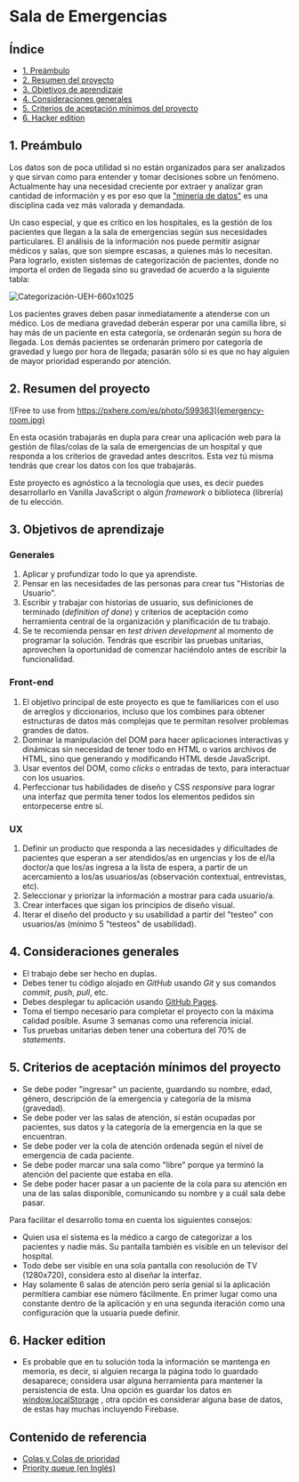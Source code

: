# Sala de Emergencias

## Índice

* [1. Preámbulo](#1-preámbulo)
* [2. Resumen del proyecto](#2-resumen-del-proyecto)
* [3. Objetivos de aprendizaje](#3-objetivos-de-aprendizaje)
* [4. Consideraciones generales](#4-consideraciones-generales)
* [5. Criterios de aceptación mínimos del proyecto](#5-criterios-de-aceptación-mínimos-del-proyecto)
* [6. Hacker edition](#6-hacker-edition)

## 1. Preámbulo

Los datos son de poca utilidad si no están organizados para ser analizados y que
sirvan como para entender y tomar decisiones sobre un fenómeno. Actualmente
hay una necesidad creciente por extraer y analizar gran cantidad de información y
es por eso que la ["minería de datos"](https://es.wikipedia.org/wiki/Miner%C3%ADa_de_datos)
es una disciplina cada vez más valorada y demandada.

Un caso especial, y que es crítico en los hospitales, es la gestión de los
pacientes que llegan a la sala de emergencias según sus necesidades particulares.
El análisis de la información nos puede permitir asignar médicos y salas,
que son siempre escasas, a quienes más lo necesitan. Para lograrlo, existen sistemas
de categorización de pacientes, donde no importa el orden de llegada sino su
gravedad de acuerdo a la siguiente tabla:

![Categorización-UEH-660x1025](https://user-images.githubusercontent.com/7809496/71842401-4d6b4e00-30a0-11ea-9784-910bcc7b2a8a.png)

Los pacientes graves deben pasar inmediatamente a atenderse con un
médico. Los de mediana gravedad deberán esperar por una camilla libre, si
hay más de un paciente en esta categoría, se ordenarán según su hora de llegada.
Los demás pacientes se ordenarán primero por categoría de gravedad y luego
por hora de llegada; pasarán sólo si es que no hay alguien de mayor prioridad
esperando por atención.

## 2. Resumen del proyecto

![Free to use from https://pxhere.com/es/photo/599363](emergency-room.jpg)

En esta ocasión trabajarás en dupla para crear una aplicación web para la gestión
de filas/colas de la sala de emergencias de un hospital y que responda a los criterios
de gravedad antes descritos. Esta vez tú misma tendrás que crear los datos con
los que trabajarás.

Este proyecto es agnóstico a la tecnología que uses, es decir puedes desarrollarlo
en Vanilla JavaScript o algún _framework_  o biblioteca (librería) de tu elección.

## 3. Objetivos de aprendizaje

### Generales

1. Aplicar y profundizar todo lo que ya aprendiste.
2. Pensar en las necesidades de las personas para crear tus "Historias de Usuario".
3. Escribir y trabajar con historias de usuario, sus definiciones de terminado
(_definition of done_) y criterios de aceptación como herramienta central de la
organización y planificación de tu trabajo.
4. Se te recomienda pensar en _test driven development_ al momento de programar la
solución. Tendrás que escribir las pruebas unitarias, aprovechen la oportunidad
de comenzar haciéndolo antes de escribir la funcionalidad.

### Front-end

1. El objetivo principal de este proyecto es que te familiarices con el uso de
arreglos y diccionarios, incluso que los combines para obtener estructuras de
datos más complejas que te permitan resolver problemas grandes de datos.
2. Dominar la manipulación del DOM para hacer aplicaciones interactivas y
dinámicas sin necesidad de tener todo en HTML o varios archivos de HTML, sino
que generando y modificando HTML desde JavaScript.
3. Usar eventos del DOM, como _clicks_ o entradas de texto, para interactuar
con los usuarios.
4. Perfeccionar tus habilidades de diseño y CSS _responsive_ para lograr una
interfaz que permita tener todos los elementos pedidos sin entorpecerse entre sí.

### UX

1. Definir un producto que responda a las necesidades y dificultades de
pacientes que esperan a ser atendidos/as en urgencias y los de el/la doctor/a
que los/as ingresa a la lista de espera, a partir de un acercamiento a los/as
usuarios/as (observación contextual, entrevistas, etc).
2. Seleccionar y priorizar la información a mostrar para cada usuario/a.
3. Crear interfaces que sigan los principios de diseño visual.
4. Iterar el diseño del producto y su usabilidad a partir del "testeo" con
usuarios/as (mínimo 5 "testeos" de usabilidad).

## 4. Consideraciones generales

* El trabajo debe ser hecho en duplas.
* Debes tener tu código alojado en *GitHub* usando *Git* y sus comandos *commit*,
 *push*, *pull*, etc.
* Debes desplegar tu aplicación usando [GitHub Pages](https://pages.github.com/).
* Toma el tiempo necesario para completar el proyecto con la máxima calidad posible.
 Asume 3 semanas como una referencia inicial.
* Tus pruebas unitarias deben tener una cobertura del 70% de _statements_.

## 5. Criterios de aceptación mínimos del proyecto

* Se debe poder "ingresar" un paciente, guardando su nombre, edad, género, descripción
de la emergencia y categoría de la misma (gravedad).
* Se debe poder ver las salas de atención, si están ocupadas por pacientes, sus
datos y la categoría de la emergencia en la que se encuentran.
* Se debe poder ver la cola de atención ordenada según el nivel de emergencia
de cada paciente.
* Se debe poder marcar una sala como "libre" porque ya terminó la atención del
paciente que estaba en ella.
* Se debe poder hacer pasar a un paciente de la cola para su atención en una de
las salas disponible, comunicando su nombre y a cuál sala debe pasar.

Para facilitar el desarrollo toma en cuenta los siguientes consejos:

* Quien usa el sistema es la médico a cargo de categorizar a los pacientes y
nadie más. Su pantalla también es visible en un televisor del hospital.
* Todo debe ser visible en una sola pantalla con resolución de TV (1280x720),
considera esto al diseñar la interfaz.
* Hay solamente 6 salas de atención pero sería genial si la aplicación permitiera
cambiar ese número fácilmente. En primer lugar como una constante dentro de la
aplicación y en una segunda iteración como una configuración que la usuaria puede
definir.

## 6. Hacker edition

* Es probable que en tu solución toda la información se mantenga en memoria, es
decir, si alguien recarga la página todo lo guardado desaparece; considera usar
alguna herramienta para mantener la persistencia de esta. Una opción es guardar
los datos en [window.localStorage](https://developer.mozilla.org/es/docs/Web/API/Window/localStorage)
, otra opción es considerar alguna base de datos, de estas hay muchas incluyendo
Firebase.

## Contenido de referencia

* [Colas y Colas de prioridad](https://medium.com/laboratoria-developers/queues-in-javascript-2602677c9c3b)
* [Priority queue (en Inglés)](https://github.com/trekhleb/javascript-algorithms/tree/master/src/data-structures/priority-queue)
